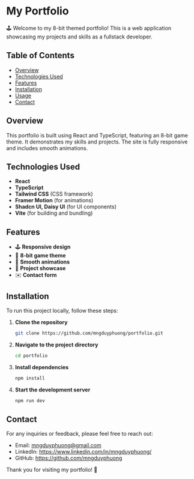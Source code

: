 # My Portfolio

🕹️ Welcome to my 8-bit themed portfolio! This is a web application showcasing my projects and skills as a fullstack developer.

## Table of Contents

- [Overview](#overview)
- [Technologies Used](#technologies-used)
- [Features](#features)
- [Installation](#installation)
- [Usage](#usage)
- [Contact](#contact)

## Overview

This portfolio is built using React and TypeScript, featuring an 8-bit game theme. It demonstrates my skills and projects. The site is fully responsive and includes smooth animations.

## Technologies Used

- **React**
- **TypeScript**
- **Tailwind CSS** (CSS framework)
- **Framer Motion** (for animations)
- **Shadcn UI, Daisy UI** (for UI components)
- **Vite** (for building and bundling)

## Features

- 🕹️ **Responsive design**
- 🎨 **8-bit game theme**
- 🌟 **Smooth animations**
- 📂 **Project showcase**
- ✉️ **Contact form**

## Installation

To run this project locally, follow these steps:

1. **Clone the repository**
   ```bash
   git clone https://github.com/mngduyphuong/portfolio.git
   ```
2. **Navigate to the project directory**
   ```bash
   cd portfolio
   ```
3. **Install dependencies**
   ```bash
   npm install
   ```
4. **Start the development server**
   ```bash
   npm run dev
   ```

## Contact

For any inquiries or feedback, please feel free to reach out:

- Email: mngduyphuong@gmail.com
- LinkedIn: https://www.linkedin.com/in/mngduyphuong/
- GitHub: https://github.com/mngduyphuong

Thank you for visiting my portfolio! 🎉
